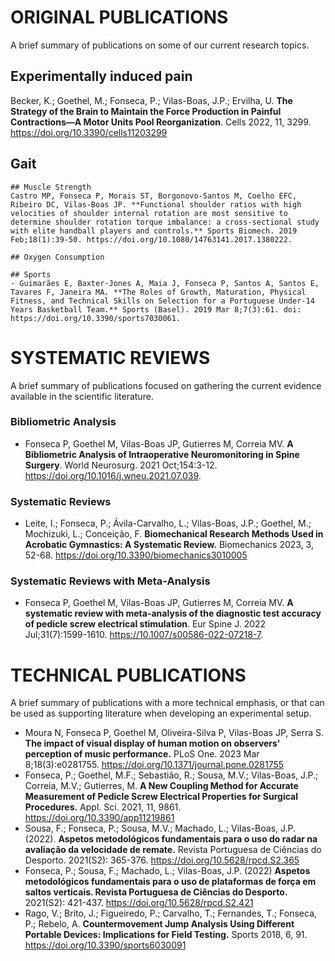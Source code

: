 # **ORIGINAL PUBLICATIONS**
A brief summary of publications on some of our current research topics.

## Experimentally induced pain
Becker, K.; Goethel, M.; Fonseca, P.; Vilas-Boas, J.P.; Ervilha, U. **The Strategy of the Brain to Maintain the Force Production in Painful Contractions—A Motor Units Pool Reorganization**. Cells 2022, 11, 3299. https://doi.org/10.3390/cells11203299

## Gait
```
## Muscle Strength
Castro MP, Fonseca P, Morais ST, Borgonovo-Santos M, Coelho EFC, Ribeiro DC, Vilas-Boas JP. **Functional shoulder ratios with high velocities of shoulder internal rotation are most sensitive to determine shoulder rotation torque imbalance: a cross-sectional study with elite handball players and controls.** Sports Biomech. 2019 Feb;18(1):39-50. https://doi.org/10.1080/14763141.2017.1380222.

## Oxygen Consumption

## Sports
- Guimarães E, Baxter-Jones A, Maia J, Fonseca P, Santos A, Santos E, Tavares F, Janeira MA. **The Roles of Growth, Maturation, Physical Fitness, and Technical Skills on Selection for a Portuguese Under-14 Years Basketball Team.** Sports (Basel). 2019 Mar 8;7(3):61. doi: https://doi.org/10.3390/sports7030061.
```
# SYSTEMATIC REVIEWS
A brief summary of publications focused on gathering the current evidence available in the scientific literature.

### Bibliometric Analysis
- Fonseca P, Goethel M, Vilas-Boas JP, Gutierres M, Correia MV. **A Bibliometric Analysis of Intraoperative Neuromonitoring in Spine Surgery**. World Neurosurg. 2021 Oct;154:3-12. https://doi.org/10.1016/j.wneu.2021.07.039.


### Systematic Reviews
- Leite, I.; Fonseca, P.; Ávila-Carvalho, L.; Vilas-Boas, J.P.; Goethel, M.; Mochizuki, L.; Conceição, F. **Biomechanical Research Methods Used in Acrobatic Gymnastics: A Systematic Review.** Biomechanics 2023, 3, 52-68. https://doi.org/10.3390/biomechanics3010005

### Systematic Reviews with Meta-Analysis
- Fonseca P, Goethel M, Vilas-Boas JP, Gutierres M, Correia MV. **A systematic review with meta-analysis of the diagnostic test accuracy of pedicle screw electrical stimulation**. Eur Spine J. 2022 Jul;31(7):1599-1610. https://10.1007/s00586-022-07218-7.


# TECHNICAL PUBLICATIONS
A brief summary of publications with a more technical emphasis, or that can be used as supporting literature when developing an experimental setup.

- Moura N, Fonseca P, Goethel M, Oliveira-Silva P, Vilas-Boas JP, Serra S. **The impact of visual display of human motion on observers' perception of music performance.** PLoS One. 2023 Mar 8;18(3):e0281755. https://doi.org/10.1371/journal.pone.0281755
- Fonseca, P.; Goethel, M.F.; Sebastião, R.; Sousa, M.V.; Vilas-Boas, J.P.; Correia, M.V.; Gutierres, M. **A New Coupling Method for Accurate Measurement of Pedicle Screw Electrical Properties for Surgical Procedures.** Appl. Sci. 2021, 11, 9861. https://doi.org/10.3390/app11219861
- Sousa, F.; Fonseca, P.; Sousa, M.V.; Machado, L.; Vilas-Boas, J.P. (2022). **Aspetos metodológicos fundamentais para o uso do radar na avaliação da velocidade de remate.** Revista Portuguesa de Ciências do Desporto. 2021(S2): 365-376. https://doi.org/10.5628/rpcd.S2.365
- Fonseca, P.; Sousa, F.; Machado, L.; Vilas-Boas, J.P. (2022) **Aspetos metodológicos fundamentais para o uso de plataformas de força em saltos verticais. Revista Portuguesa de Ciências do Desporto.** 2021(S2): 421-437. https://doi.org/10.5628/rpcd.S2.421
- Rago, V.; Brito, J.; Figueiredo, P.; Carvalho, T.; Fernandes, T.; Fonseca, P.; Rebelo, A. **Countermovement Jump Analysis Using Different Portable Devices: Implications for Field Testing.** Sports 2018, 6, 91. https://doi.org/10.3390/sports6030091

<!-- This content will not appear in the rendered Markdown -->
